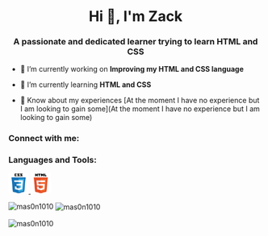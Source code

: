 <h1 align="center">Hi 👋, I'm Zack</h1>
<h3 align="center">A passionate and dedicated learner trying to learn HTML and CSS</h3>

- 🔭 I’m currently working on **Improving my HTML and CSS language**

- 🌱 I’m currently learning **HTML and CSS**

- 📄 Know about my experiences [At the moment I have no experience but I am looking to gain some](At the moment I have no experience but I am looking to gain some)

<h3 align="left">Connect with me:</h3>
<p align="left">
</p>

<h3 align="left">Languages and Tools:</h3>
<p align="left"> <a href="https://www.w3schools.com/css/" target="_blank" rel="noreferrer"> <img src="https://raw.githubusercontent.com/devicons/devicon/master/icons/css3/css3-original-wordmark.svg" alt="css3" width="40" height="40"/> </a> <a href="https://www.w3.org/html/" target="_blank" rel="noreferrer"> <img src="https://raw.githubusercontent.com/devicons/devicon/master/icons/html5/html5-original-wordmark.svg" alt="html5" width="40" height="40"/> </a> </p>

<p><img align="left" src="https://github-readme-stats.vercel.app/api/top-langs?username=mas0n1010&show_icons=true&locale=en&layout=compact" alt="mas0n1010" /></p>

<p>&nbsp;<img align="center" src="https://github-readme-stats.vercel.app/api?username=mas0n1010&show_icons=true&locale=en" alt="mas0n1010" /></p>

<p><img align="center" src="https://github-readme-streak-stats.herokuapp.com/?user=mas0n1010&" alt="mas0n1010" /></p>
